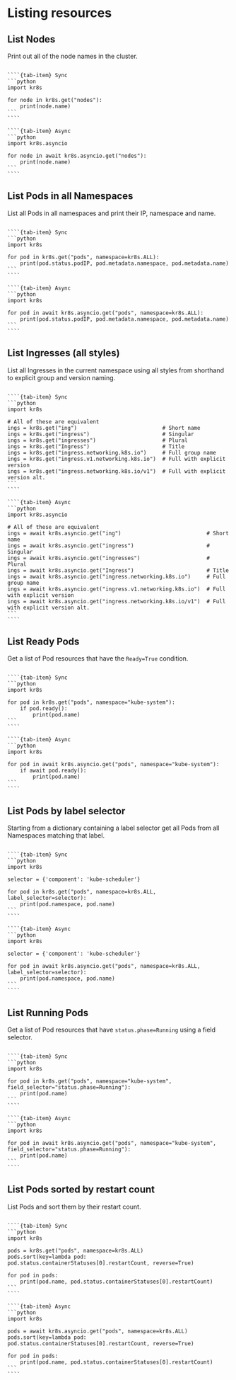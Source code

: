 # Listing resources

## List Nodes

Print out all of the node names in the cluster.

`````{tab-set}

````{tab-item} Sync
```python
import kr8s

for node in kr8s.get("nodes"):
    print(node.name)
```
````

````{tab-item} Async
```python
import kr8s.asyncio

for node in await kr8s.asyncio.get("nodes"):
    print(node.name)
```
````

`````

## List Pods in all Namespaces

List all Pods in all namespaces and print their IP, namespace and name.

`````{tab-set}

````{tab-item} Sync
```python
import kr8s

for pod in kr8s.get("pods", namespace=kr8s.ALL):
    print(pod.status.podIP, pod.metadata.namespace, pod.metadata.name)
```
````

````{tab-item} Async
```python
import kr8s

for pod in await kr8s.asyncio.get("pods", namespace=kr8s.ALL):
    print(pod.status.podIP, pod.metadata.namespace, pod.metadata.name)
```
````

`````

## List Ingresses (all styles)

List all Ingresses in the current namespace using all styles from shorthand to explicit group and version naming.

`````{tab-set}

````{tab-item} Sync
```python
import kr8s

# All of these are equivalent
ings = kr8s.get("ing")                           # Short name
ings = kr8s.get("ingress")                       # Singular
ings = kr8s.get("ingresses")                     # Plural
ings = kr8s.get("Ingress")                       # Title
ings = kr8s.get("ingress.networking.k8s.io")     # Full group name
ings = kr8s.get("ingress.v1.networking.k8s.io")  # Full with explicit version
ings = kr8s.get("ingress.networking.k8s.io/v1")  # Full with explicit version alt.
```
````

````{tab-item} Async
```python
import kr8s.asyncio

# All of these are equivalent
ings = await kr8s.asyncio.get("ing")                           # Short name
ings = await kr8s.asyncio.get("ingress")                       # Singular
ings = await kr8s.asyncio.get("ingresses")                     # Plural
ings = await kr8s.asyncio.get("Ingress")                       # Title
ings = await kr8s.asyncio.get("ingress.networking.k8s.io")     # Full group name
ings = await kr8s.asyncio.get("ingress.v1.networking.k8s.io")  # Full with explicit version
ings = await kr8s.asyncio.get("ingress.networking.k8s.io/v1")  # Full with explicit version alt.
```
````

`````
## List Ready Pods

Get a list of Pod resources that have the `Ready=True` condition.

`````{tab-set}

````{tab-item} Sync
```python
import kr8s

for pod in kr8s.get("pods", namespace="kube-system"):
    if pod.ready():
        print(pod.name)
```
````

````{tab-item} Async
```python
import kr8s

for pod in await kr8s.asyncio.get("pods", namespace="kube-system"):
    if await pod.ready():
        print(pod.name)
```
````

`````

## List Pods by label selector

Starting from a dictionary containing a label selector get all Pods from all Namespaces matching that label.

`````{tab-set}

````{tab-item} Sync
```python
import kr8s

selector = {'component': 'kube-scheduler'}

for pod in kr8s.get("pods", namespace=kr8s.ALL, label_selector=selector):
    print(pod.namespace, pod.name)
```
````

````{tab-item} Async
```python
import kr8s

selector = {'component': 'kube-scheduler'}

for pod in await kr8s.asyncio.get("pods", namespace=kr8s.ALL, label_selector=selector):
    print(pod.namespace, pod.name)
```
````

`````

## List Running Pods

Get a list of Pod resources that have `status.phase=Running` using a field selector.

`````{tab-set}

````{tab-item} Sync
```python
import kr8s

for pod in kr8s.get("pods", namespace="kube-system", field_selector="status.phase=Running"):
    print(pod.name)
```
````

````{tab-item} Async
```python
import kr8s

for pod in await kr8s.asyncio.get("pods", namespace="kube-system", field_selector="status.phase=Running"):
    print(pod.name)
```
````

`````

## List Pods sorted by restart count

List Pods and sort them by their restart count.

`````{tab-set}

````{tab-item} Sync
```python
import kr8s

pods = kr8s.get("pods", namespace=kr8s.ALL)
pods.sort(key=lambda pod: pod.status.containerStatuses[0].restartCount, reverse=True)

for pod in pods:
    print(pod.name, pod.status.containerStatuses[0].restartCount)
```
````

````{tab-item} Async
```python
import kr8s

pods = await kr8s.asyncio.get("pods", namespace=kr8s.ALL)
pods.sort(key=lambda pod: pod.status.containerStatuses[0].restartCount, reverse=True)

for pod in pods:
    print(pod.name, pod.status.containerStatuses[0].restartCount)
```
````

`````
